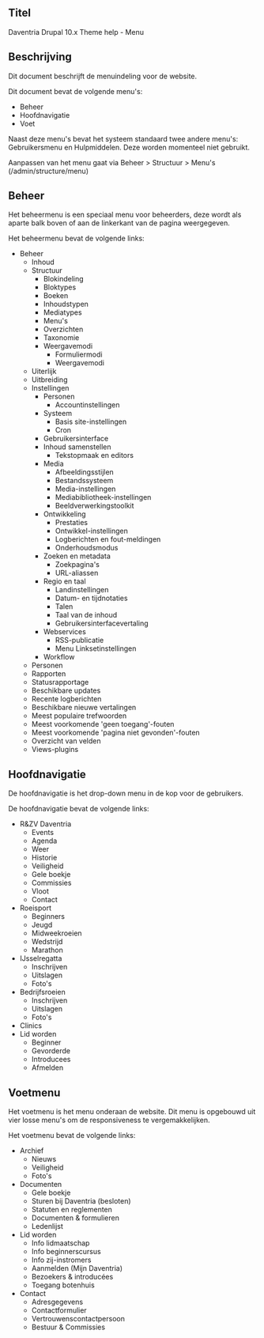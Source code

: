 ## Titel

Daventria Drupal 10.x Theme help - Menu

## Beschrijving

Dit document beschrijft de menuindeling voor de website.

Dit document bevat de volgende menu's:

- Beheer
- Hoofdnavigatie
- Voet

Naast deze menu's bevat het systeem standaard twee andere menu's: Gebruikersmenu en Hulpmiddelen. Deze worden momenteel niet gebruikt.

Aanpassen van het menu gaat via Beheer > Structuur > Menu's (/admin/structure/menu)

## Beheer

Het beheermenu is een speciaal menu voor beheerders, deze wordt als aparte balk boven of aan de linkerkant van de pagina weergegeven.

Het beheermenu bevat de volgende links:

- Beheer
  - Inhoud
  - Structuur
    - Blokindeling
    - Bloktypes
    - Boeken
    - Inhoudstypen
    - Mediatypes
    - Menu's
    - Overzichten
    - Taxonomie
    - Weergavemodi
      - Formuliermodi
      - Weergavemodi
  - Uiterlijk
  - Uitbreiding
  - Instellingen
    - Personen
      - Accountinstellingen
    - Systeem
      - Basis site-instellingen
      - Cron
    - Gebruikersinterface
    - Inhoud samenstellen
      - Tekstopmaak en editors
    - Media
      - Afbeeldingsstijlen
      - Bestandssysteem
      - Media-instellingen
      - Mediabibliotheek-instellingen
      - Beeldverwerkingstoolkit
    - Ontwikkeling
      - Prestaties
      - Ontwikkel-instellingen
      - Logberichten en fout-meldingen
      - Onderhoudsmodus
    - Zoeken en metadata
      - Zoekpagina's
      - URL-aliassen
    - Regio en taal
      - Landinstellingen
      - Datum- en tijdnotaties
      - Talen
      - Taal van de inhoud
      - Gebruikersinterfacevertaling
    - Webservices
      - RSS-publicatie
      - Menu Linksetinstellingen
    -  Workflow
  -  Personen
  -  Rapporten
    - Statusrapportage
    - Beschikbare updates
    - Recente logberichten
    - Beschikbare nieuwe vertalingen
    - Meest populaire trefwoorden
    - Meest voorkomende 'geen toegang'-fouten
    - Meest voorkomende 'pagina niet gevonden'-fouten
    - Overzicht van velden
    - Views-plugins

## Hoofdnavigatie

De hoofdnavigatie is het drop-down menu in de kop voor de gebruikers.

De hoofdnavigatie bevat de volgende links:

- R&ZV Daventria
  - Events
  - Agenda
  - Weer
  - Historie
  - Veiligheid
  - Gele boekje
  - Commissies
  - Vloot
  - Contact
- Roeisport
  - Beginners
  - Jeugd
  - Midweekroeien
  - Wedstrijd
  - Marathon
- IJsselregatta
  - Inschrijven
  - Uitslagen
  - Foto's
- Bedrijfsroeien
  - Inschrijven
  - Uitslagen
  - Foto's
- Clinics
- Lid worden
  - Beginner
  - Gevorderde
  - Introducees
  - Afmelden

## Voetmenu

Het voetmenu is het menu onderaan de website. Dit menu is opgebouwd uit vier losse menu's om de responsiveness te vergemakkelijken.

Het voetmenu bevat de volgende links:

- Archief
  - Nieuws
  - Veiligheid
  - Foto's
- Documenten
  - Gele boekje
  - Sturen bij Daventria (besloten)
  - Statuten en reglementen
  - Documenten & formulieren
  - Ledenlijst
- Lid worden
  - Info lidmaatschap
  - Info beginnerscursus
  - Info zij-instromers
  - Aanmelden (Mijn Daventria)
  - Bezoekers & introducées
  - Toegang botenhuis
- Contact
  - Adresgegevens
  - Contactformulier
  - Vertrouwenscontactpersoon
  - Bestuur & Commissies
